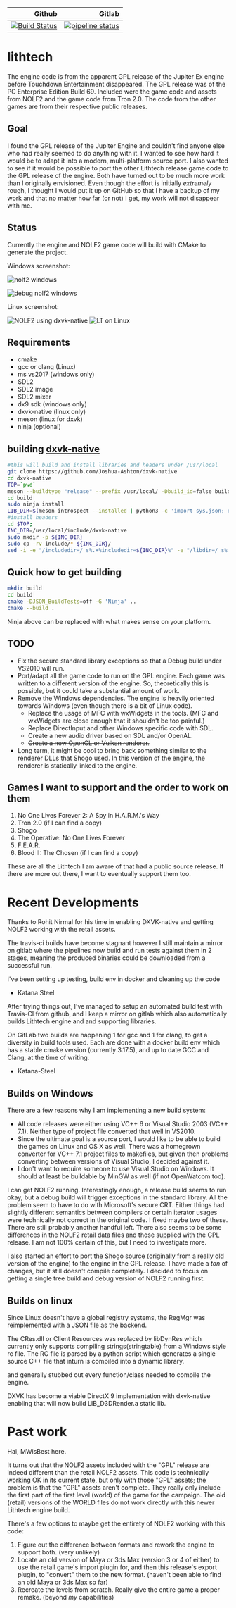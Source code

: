 | **Github** | **Gitlab** |
| -: | -: |
|[![Build Status](https://github.com/Katana-Steel/lithtech/actions/workflows/cmake.yml/badge.svg)](https://github.com/Katana-Steel/lithtech/actions/) |[![pipeline status](https://gitlab.com/Katana-Steel/lithtech/badges/linux-x86_64/pipeline.svg)](https://gitlab.com/Katana-Steel/lithtech/pipelines)|


lithtech
========

The engine code is from the apparent GPL release of the Jupiter Ex engine before Touchdown Entertainment disappeared. The GPL release was of the PC Enterprise Edition Build 69. Included were the game code and assets from NOLF2 and the game code from Tron 2.0. The code from the other games are from their respective public releases.

Goal
----
I found the GPL release of the Jupiter Engine and couldn't find anyone else who had really seemed to do anything with it. I wanted to see how hard it would be to adapt it into a modern, multi-platform source port. I also wanted to see if it would be possible to port the other Lithtech release game code to the GPL release of the engine. Both have turned out to be much more work than I originally envisioned. Even though the effort is initially *extremely* rough, I thought I would put it up on GitHub so that I have a backup of my work and that no matter how far (or not) I get, my work will not disappear with me.

Status
------

Currently the engine and NOLF2 game code will build with CMake to generate the project.

Windows screenshot:

![nolf2 windows](https://cdn.discordapp.com/attachments/270406768750886912/642060349767680012/nolf2.jpg)


![debug nolf2 windows](https://cdn.discordapp.com/attachments/270406768750886912/642412574725636167/nolf2_vs.png)

Linux screenshot:

![NOLF2 using dxvk-native](https://imgur.com/Xdb713u.png)
![LT on Linux](https://imgur.com/LOpCNfa.png)

Requirements
------------

- cmake
- gcc or clang (Linux)
- ms vs2017 (windows only)
- SDL2
- SDL2 image
- SDL2 mixer
- dx9 sdk (windows only)
- dxvk-native (linux only)
- meson (linux for dxvk)
- ninja (optional)



building [dxvk-native](https://github.com/Joshua-Ashton/dxvk-native)
--------------------------------------------------------------------

```bash
#this will build and install libraries and headers under /usr/local
git clone https://github.com/Joshua-Ashton/dxvk-native
cd dxvk-native
TOP=`pwd`
meson --buildtype "release" --prefix /usr/local/ -Dbuild_id=false build
cd build
sudo ninja install
LIB_DIR=$(meson introspect --installed | python3 -c 'import sys,json; o = list(json.loads(sys.stdin.read()).values()); print("/".join(o[0].split("/")[:-1]))')
#install headers
cd $TOP;
INC_DIR=/usr/local/include/dxvk-native
sudo mkdir -p ${INC_DIR}
sudo cp -rv include/* ${INC_DIR}/
sed -i -e "/includedir=/ s%.+%includedir=${INC_DIR}%" -e "/libdir=/ s%.+%libdir=${LIB_DIR}%" /usr/share/pkgconfig/dxvk-native.pc
```

Quick how to get building
-------------------------

```bash
mkdir build
cd build
cmake -DJSON_BuildTests=off -G 'Ninja' ..
cmake --build .
```
Ninja above can be replaced with what makes sense on your platform. 

TODO
----
* Fix the secure standard library exceptions so that a Debug build under VS2010 will run.
* Port/adapt all the game code to run on the GPL engine. Each game was written to a different version of the engine. So, theoretically this is possible, but it could take a substantial amount of work.
* Remove the Windows dependencies. The engine is heavily oriented towards Windows (even though there is a bit of Linux code).
    * Replace the usage of MFC with wxWidgets in the tools. (MFC and wxWidgets are close enough that it shouldn't be too painful.)
    * Replace DirectInput and other Windows specific code with SDL.
    * Create a new audio driver based on SDL and/or OpenAL.
    * ~~Create a new OpenGL or Vulkan renderer.~~
* Long term, it might be cool to bring back something similar to the renderer DLLs that Shogo used. In this version of the engine, the renderer is statically linked to the engine.

Games I want to support and the order to work on them
-----------------------------------------------------
1. No One Lives Forever 2: A Spy in H.A.R.M.'s Way
2. Tron 2.0 (if I can find a copy)
3. Shogo
4. The Operative: No One Lives Forever
5. F.E.A.R.
6. Blood II: The Chosen (if I can find a copy)

These are all the Lithtech I am aware of that had a public source release. If there are more out there, I want to eventually support them too.

Recent Developments
===================
Thanks to Rohit Nirmal for his time in enabling DXVK-native and getting NOLF2 working with
the retail assets.

The travis-ci builds have become stagnant however I still maintain a mirror on gitlab
where the pipelines now build and run tests against them in 2 stages, meaning the 
produced binaries could be downloaded from a successful run.

I've been setting up testing, build env in docker and cleaning up the code

- Katana Steel

After trying things out, I've managed to setup an automated build test with Travis-CI
from github, and I keep a mirror on gitlab which also automatically builds Lithtech
engine and and supporting libraries.

On GitLab two builds are happening 1 for gcc and 1 for clang, to get a diversity in
build tools used. Each are done with a docker build env which has a stable cmake version (currently 3.17.5),
and up to date GCC and Clang, at the time of writing.

- Katana-Steel

Builds on Windows
-----------------

There are a few reasons why I am implementing a new build system:
* All code releases were either using VC++ 6 or Visual Studio 2003 (VC++ 7.1). Neither type of project file converted that well in VS2010.
* Since the ultimate goal is a source port, I would like to be able to build the games on Linux and OS X as well. There was a homegrown converter for VC++ 7.1 project files to makefiles, but given then problems converting between versions of Visual Studio, I decided against it.
* I don't want to require someone to use Visual Studio on Windows. It should at least be buildable by MinGW as well (if not OpenWatcom too).

I can get NOLF2 running. Interestingly enough, a release build seems to run okay, but a debug build will trigger exceptions in the standard library. All the problem seem to have to do with Microsoft's secure CRT. Either things had slightly different semantics between compilers or certain iterator usages were technically not correct in the original code. I fixed maybe two of these. There are still probably another handful left. There also seems to be some differences in the NOLF2 retail data files and those supplied with the GPL release. I am not 100% certain of this, but I need to investigate more.

I also started an effort to port the Shogo source (originally from a really old version of the engine) to the engine in the GPL release. I have made a *ton* of changes, but it still doesn't compile completely. I decided to focus on getting a single tree build and debug version of NOLF2 running first.


Builds on linux
---------------
Since Linux doesn't have a global registry systems, the RegMgr was reimplemented with a JSON file as the backend.

The CRes.dll or Client Resources was replaced by libDynRes which currently only supports compiling strings(stringtable) from a Windows style rc file.
The RC file is parsed by a python script which generates a single source C++ file that inturn is compiled into a dynamic library.

and generally stubbed out every function/class needed to compile the engine.

DXVK has become a viable DirectX 9 implementation with dxvk-native enabling that will now build LIB_D3DRender.a static lib.

Past work
=========
Hai, MWisBest here.

It turns out that the NOLF2 assets included with the "GPL" release are indeed different than the retail NOLF2 assets. This code is technically working OK in its current state, but only with those "GPL" assets; the problem is that the "GPL" assets aren't complete. They really only include the first part of the first level (world) of the game for the campaign. The old (retail) versions of the WORLD files do not work directly with this newer Lithtech engine build.

There's a few options to maybe get the entirety of NOLF2 working with this code:

1. Figure out the difference between formats and rework the engine to support both. (very unlikely)
2. Locate an old version of Maya or 3ds Max (version 3 or 4 of either) to use the retail game's import plugin for, and then this release's export plugin, to "convert" them to the new format. (haven't been able to find an old Maya or 3ds Max so far)
3. Recreate the levels from scratch. Really give the entire game a proper remake. (beyond *my* capabilities)



